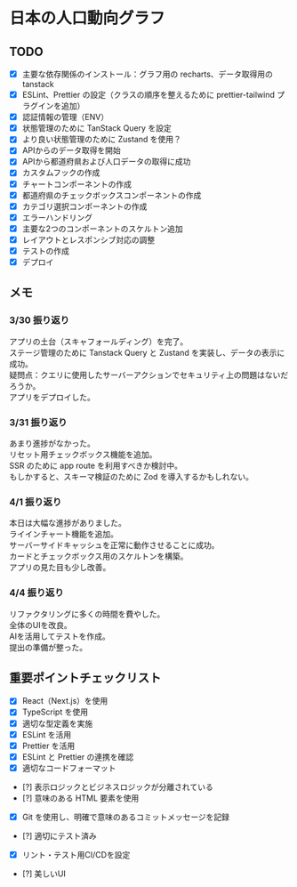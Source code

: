 # 日本の人口動向グラフ

## TODO

- [x] 主要な依存関係のインストール：グラフ用の recharts、データ取得用の tanstack
- [x] ESLint、Prettier の設定（クラスの順序を整えるために prettier-tailwind プラグインを追加）
- [x] 認証情報の管理（ENV）
- [x] 状態管理のために TanStack Query を設定
- [x] より良い状態管理のために Zustand を使用？
- [x] APIからのデータ取得を開始
- [x] APIから都道府県および人口データの取得に成功
- [x] カスタムフックの作成
- [x] チャートコンポーネントの作成
- [x] 都道府県のチェックボックスコンポーネントの作成
- [x] カテゴリ選択コンポーネントの作成
- [x] エラーハンドリング
- [x] 主要な2つのコンポーネントのスケルトン追加
- [x] レイアウトとレスポンシブ対応の調整
- [x] テストの作成
- [x] デプロイ

## メモ

### 3/30 振り返り

アプリの土台（スキャフォールディング）を完了。  
ステージ管理のために Tanstack Query と Zustand を実装し、データの表示に成功。  
疑問点：クエリに使用したサーバーアクションでセキュリティ上の問題はないだろうか。  
アプリをデプロイした。

### 3/31 振り返り

あまり進捗がなかった。  
リセット用チェックボックス機能を追加。  
SSR のために app route を利用すべきか検討中。  
もしかすると、スキーマ検証のために Zod を導入するかもしれない。

### 4/1 振り返り

本日は大幅な進捗がありました。  
ライインチャート機能を追加。  
サーバーサイドキャッシュを正常に動作させることに成功。  
カードとチェックボックス用のスケルトンを構築。  
アプリの見た目も少し改善。

### 4/4 振り返り

リファクタリングに多くの時間を費やした。  
全体のUIを改良。  
AIを活用してテストを作成。  
提出の準備が整った。

## 重要ポイントチェックリスト

- [x] React（Next.js）を使用
- [x] TypeScript を使用
- [x] 適切な型定義を実施
- [x] ESLint を活用
- [x] Prettier を活用
- [x] ESLint と Prettier の連携を確認
- [x] 適切なコードフォーマット
- [?] 表示ロジックとビジネスロジックが分離されている
- [?] 意味のある HTML 要素を使用
- [x] Git を使用し、明確で意味のあるコミットメッセージを記録
- [?] 適切にテスト済み
- [x] リント・テスト用CI/CDを設定
- [?] 美しいUI

